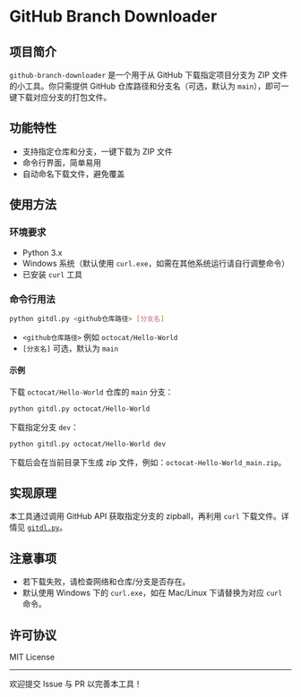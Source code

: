 # GitHub Branch Downloader

## 项目简介

`github-branch-downloader` 是一个用于从 GitHub 下载指定项目分支为 ZIP 文件的小工具。你只需提供 GitHub 仓库路径和分支名（可选，默认为 `main`），即可一键下载对应分支的打包文件。

## 功能特性

- 支持指定仓库和分支，一键下载为 ZIP 文件
- 命令行界面，简单易用
- 自动命名下载文件，避免覆盖

## 使用方法

### 环境要求

- Python 3.x
- Windows 系统（默认使用 `curl.exe`，如需在其他系统运行请自行调整命令）
- 已安装 `curl` 工具

### 命令行用法

```bash
python gitdl.py <github仓库路径> [分支名]
```

- `<github仓库路径>` 例如 `octocat/Hello-World`
- `[分支名]` 可选，默认为 `main`

#### 示例

下载 `octocat/Hello-World` 仓库的 `main` 分支：

```bash
python gitdl.py octocat/Hello-World
```

下载指定分支 `dev`：

```bash
python gitdl.py octocat/Hello-World dev
```

下载后会在当前目录下生成 zip 文件，例如：`octocat-Hello-World_main.zip`。

## 实现原理

本工具通过调用 GitHub API 获取指定分支的 zipball，再利用 `curl` 下载文件。详情见 [`gitdl.py`](gitdl.py)。

## 注意事项

- 若下载失败，请检查网络和仓库/分支是否存在。
- 默认使用 Windows 下的 `curl.exe`，如在 Mac/Linux 下请替换为对应 `curl` 命令。

## 许可协议

MIT License

---
欢迎提交 Issue 与 PR 以完善本工具！
